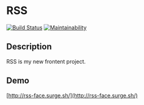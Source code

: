 # RSS
[![Build Status](https://travis-ci.org/victorlitvinenko/frontend-project-lvl3.svg?branch=master)](https://travis-ci.org/victorlitvinenko/frontend-project-lvl3)
[![Maintainability](https://api.codeclimate.com/v1/badges/ffcc0addf00a342c8e19/maintainability)](https://codeclimate.com/github/victorlitvinenko/frontend-project-lvl3/maintainability)

## Description
RSS is my new frontent project.

## Demo
[http://rss-face.surge.sh/](http://rss-face.surge.sh/)
